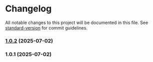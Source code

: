 # Changelog

All notable changes to this project will be documented in this file. See [standard-version](https://github.com/conventional-changelog/standard-version) for commit guidelines.

### [1.0.2](https://github.com/WXperia/better-keypress/compare/v1.0.1...v1.0.2) (2025-07-02)

### 1.0.1 (2025-07-02)
